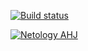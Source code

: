 [![Build status](https://ci.appveyor.com/api/projects/status/im8uw67sinixp1yv/branch/main?svg=true)](https://ci.appveyor.com/project/natalia-smyslova/watches/branch/main)

[![Netology AHJ](https://github.com/natalia-smyslova/watches/actions/workflows/web.yml/badge.svg)](https://github.com/natalia-smyslova/watches/actions/workflows/web.yml)
